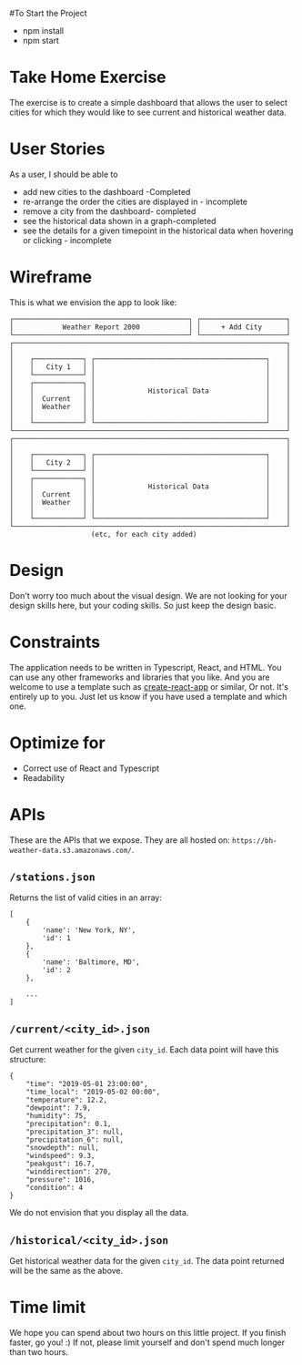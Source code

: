 #To Start the Project
* npm install
* npm start

# Take Home Exercise

The exercise is to create a simple dashboard that allows the user to select cities for which they
would like to see current and historical weather data.

# User Stories

As a user, I should be able to

* add new cities to the dashboard -Completed
* re-arrange the order the cities are displayed in - incomplete
* remove a city from the dashboard- completed
* see the historical data shown in a graph-completed
* see the details for a given timepoint in the historical data when hovering or clicking - incomplete

# Wireframe

This is what we envision the app to look like:

    ┌───────────────────────────────────────────┐ ┌─────────────────────┐
    │            Weather Report 2000            │ │     + Add City      │
    └───────────────────────────────────────────┘ └─────────────────────┘
    ┌───────────────────────────────────────────────────────────────────┐
    │                                                                   │
    │    ┌────────────┐ ┌──────────────────────────────────────────┐    │
    │    │   City 1   │ │                                          │    │
    │    └────────────┘ │                                          │    │
    │    ┌────────────┐ │                                          │    │
    │    │            │ │             Historical Data              │    │
    │    │  Current   │ │                                          │    │
    │    │  Weather   │ │                                          │    │
    │    │            │ │                                          │    │
    │    └────────────┘ └──────────────────────────────────────────┘    │
    └───────────────────────────────────────────────────────────────────┘
    ┌───────────────────────────────────────────────────────────────────┐
    │                                                                   │
    │    ┌────────────┐ ┌──────────────────────────────────────────┐    │
    │    │   City 2   │ │                                          │    │
    │    └────────────┘ │                                          │    │
    │    ┌────────────┐ │                                          │    │
    │    │            │ │             Historical Data              │    │
    │    │  Current   │ │                                          │    │
    │    │  Weather   │ │                                          │    │
    │    │            │ │                                          │    │
    │    └────────────┘ └──────────────────────────────────────────┘    │
    └───────────────────────────────────────────────────────────────────┘
                        (etc, for each city added)

# Design

Don't worry too much about the visual design. We are not looking for your design skills here, but
your coding skills. So just keep the design basic.

# Constraints

The application needs to be written in Typescript, React, and HTML. You can use any other frameworks
and libraries that you like. And you are welcome to use a template such as
[create-react-app](https://github.com/facebook/create-react-app) or similar, Or not. It's entirely
up to you. Just let us know if you have used a template and which one.

# Optimize for

* Correct use of React and Typescript
* Readability

# APIs

These are the APIs that we expose. They are all hosted on:
`https://bh-weather-data.s3.amazonaws.com/`.

## `/stations.json`

Returns the list of valid cities in an array:

    [
        {
            'name': 'New York, NY',
            'id': 1
        },
        {
            'name': 'Baltimore, MD',
            'id': 2
        },

        ...
    ]

## `/current/<city_id>.json`

Get current weather for the given `city_id`. Each data point will have this structure:

    {
        "time": "2019-05-01 23:00:00",
        "time_local": "2019-05-02 00:00",
        "temperature": 12.2,
        "dewpoint": 7.9,
        "humidity": 75,
        "precipitation": 0.1,
        "precipitation_3": null,
        "precipitation_6": null,
        "snowdepth": null,
        "windspeed": 9.3,
        "peakgust": 16.7,
        "winddirection": 270,
        "pressure": 1016,
        "condition": 4
    }

We do not envision that you display all the data.

## `/historical/<city_id>.json`

Get historical weather data for the given `city_id`. The data point returned will be the same as the
above.

# Time limit

We hope you can spend about two hours on this little project. If you finish faster, go you! :) If
not, please limit yourself and don't spend much longer than two hours.



